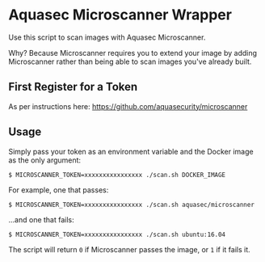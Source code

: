 # Aquasec Microscanner Wrapper

Use this script to scan images with Aquasec Microscanner.

Why? Because Microscanner requires you to extend your image by adding Microscanner rather than being able to scan images you've already built.

## First Register for a Token

As per instructions here: <https://github.com/aquasecurity/microscanner>

## Usage

Simply pass your token as an environment variable and the Docker image as the only argument:

```
$ MICROSCANNER_TOKEN=xxxxxxxxxxxxxxxx ./scan.sh DOCKER_IMAGE
```

For example, one that passes:

```
$ MICROSCANNER_TOKEN=xxxxxxxxxxxxxxxx ./scan.sh aquasec/microscanner
```

...and one that fails:

```
$ MICROSCANNER_TOKEN=xxxxxxxxxxxxxxxx ./scan.sh ubuntu:16.04
```

The script will return `0` if Microscanner passes the image, or `1` if it fails it.
